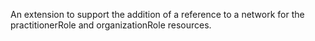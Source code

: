 An extension to support the addition of a reference to a network for the practitionerRole and organizationRole resources.
